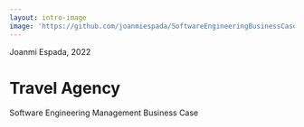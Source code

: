 ```yaml
---
layout: intro-image
image: 'https://github.com/joanmiespada/SoftwareEngineeringBusinessCaseStudies/blob/main/plane.jpg?raw=true'
---
```



<div class="absolute top-10">
  <span class="font-700">
    Joanmi Espada, 2022
  </span>
</div>

<div class="absolute bottom-10">
  <h1>Travel Agency</h1>
  <p>Software Engineering Management Business Case</p>
</div>
